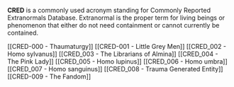 **CRED** is a commonly used acronym standing for Commonly Reported Extranormals Database. Extranormal is the proper term for living beings or phenomenon that either do not need containment or cannot currently be contained. 

[[CRED-000 - Thaumaturgy]]
[[CRED-001 - Little Grey Men]]
[[CRED_002 - Homo sylvanus]]
[[CRED_003 - The Librarians of Almina]]
[[CRED_004 - The Pink Lady]]
[[CRED_005 - Homo lupinus]]
[[CRED_006 - Homo umbra]]
[[CRED_007 - Homo sanguinus]]
[[CRED_008 - Trauma Generated Entity]]
[[CRED-009 - The Fandom]]